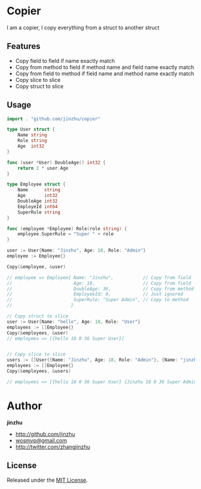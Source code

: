 # Copier

  I am a copier, I copy everything from a struct to another struct

## Features

* Copy field to field if name exactly match
* Copy from method to field if method name and field name exactly match
* Copy from field to method if field name and method name exactly match
* Copy slice to slice
* Copy struct to slice

## Usage

```go
import . "github.com/jinzhu/copier"

type User struct {
	Name string
	Role string
	Age  int32
}

func (user *User) DoubleAge() int32 {
	return 2 * user.Age
}

type Employee struct {
	Name      string
	Age       int32
	DoubleAge int32
	EmployeId int64
	SuperRule string
}

func (employee *Employee) Role(role string) {
	employee.SuperRule = "Super " + role
}

user := User{Name: "Jinzhu", Age: 18, Role: "Admin"}
employee := Employee{}

Copy(&employee, &user)

// employee => Employee{ Name: "Jinzhu",           // Copy from field
//                       Age: 18,                  // Copy from field
//                       DoubleAge: 36,            // Copy from method
//                       EmployeeId: 0,            // Just ignored
//                       SuperRule: "Super Admin", // Copy to method
//                      }

// Copy struct to slice
user := User{Name: "hello", Age: 18, Role: "User"}
employees := []Employee{}
Copy(&employees, &user)
// employees => [{hello 18 0 36 Super User}]


// Copy slice to slice
users := []User{{Name: "Jinzhu", Age: 18, Role: "Admin"}, {Name: "jinzhu 2", Age: 30, Role: "Dev"}}
employees := []Employee{}
Copy(&employees, &users)

// employees => [{hello 18 0 36 Super User} {Jinzhu 18 0 36 Super Admin} {jinzhu 2 30 0 60 Super Dev}]
```

# Author

**jinzhu**

* <http://github.com/jinzhu>
* <wosmvp@gmail.com>
* <http://twitter.com/zhangjinzhu>

## License

Released under the [MIT License](https://github.com/jinzhu/copier/blob/master/License).

